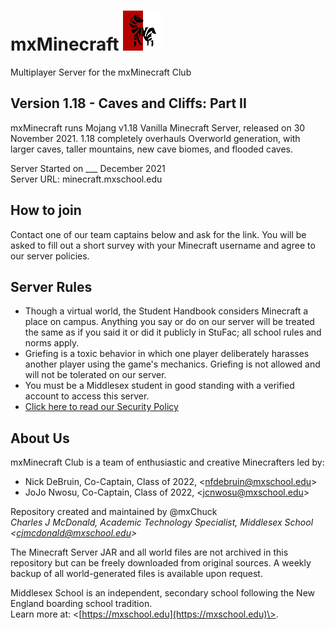 # mxMinecraft ![Server Icon](/server-icon.png)
Multiplayer Server for the mxMinecraft Club

## Version 1.18 - Caves and Cliffs: Part II
mxMinecraft runs Mojang v1.18 Vanilla Minecraft Server, released on 30 November 2021. 1.18 completely overhauls Overworld generation, with larger caves, taller mountains, new cave biomes, and flooded caves.

Server Started on ___ December 2021 <br />
Server URL: minecraft.mxschool.edu

## How to join
Contact one of our team captains below and ask for the link. You will be asked to fill out a short survey with your Minecraft username and agree to our server policies.

## Server Rules
- Though a virtual world, the Student Handbook considers Minecraft a place on campus. Anything you say or do on our server will be treated the same as if you said it or did it publicly in StuFac; all school rules and norms apply.
- Griefing is a toxic behavior in which one player deliberately harasses another player using the game's mechanics. Griefing is not allowed and will not be tolerated on our server.
- You must be a Middlesex student in good standing with a verified account to access this server.
- [Click here to read our Security Policy](/SECURITY.md)

## About Us
mxMinecraft Club is a team of enthusiastic and creative Minecrafters led by:
- Nick DeBruin, Co-Captain, Class of 2022, \<nfdebruin@mxschool.edu\>
- JoJo Nwosu, Co-Captain, Class of 2022, \<jcnwosu@mxschool.edu\>

Repository created and maintained by @mxChuck <br />
*Charles J McDonald, Academic Technology Specialist, Middlesex School \<cjmcdonald@mxschool.edu\>*

The Minecraft Server JAR and all world files are not archived in this repository but can be freely downloaded from original sources. A weekly backup of all world-generated files is available upon request.

Middlesex School is an independent, secondary school following the New England boarding school tradition.  </br>
Learn more at: \<[https://mxschool.edu](https://mxschool.edu)\>.
